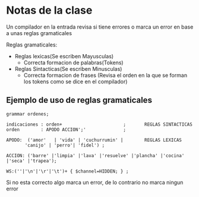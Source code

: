 # Notas de la clase
Un compilador en la entrada revisa si tiene errores o marca un error en base a unas reglas gramaticales 

Reglas gramaticales:

* Reglas lexicas(Se escriben Mayusculas)
  * Correcta formacion de palabras(Tokens)
* Reglas Sintacticas(Se escriben Minusculas)
  * Correcta formacion de frases (Revisa el orden en la que se forman los tokens como se dice en el compilador)
    
 ## Ejemplo de uso de reglas gramaticales
```
grammar ordenes;

indicaciones : orden+                       ; 	    REGLAS SINTACTICAS
orden	     : APODO ACCION';'              ;

APODO:  ('amor'   | 'vida' | 'cuchurrumin' |        REGLAS LEXICAS
       'canijo' | 'perro'| 'fidel') ;

ACCION: ('barre' |'limpia' |'lava' |'resuelve' |'plancha' |'cocina' |'seca' |'trapea');

WS:(''|'\n'|'\r'|'\t')+ { $channel=HIDDEN; } ;
```
Si no esta correcto algo marca un error, de lo contrario no marca ningun error

